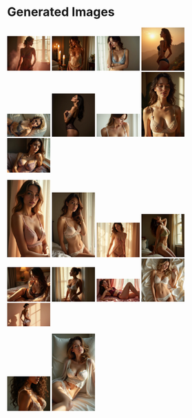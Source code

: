 # Generated Images



<img src="2025_06_24_01.webp" width="100"/> <img src="2025_06_24_02.webp" width="100"/> <img src="2025_06_24_03.webp" width="100"/> <img src="2025_06_24_04.webp" width="100"/> <img src="2025_06_24_05.webp" width="100"/> <img src="2025_06_24_06.webp" width="100"/> <img src="2025_06_24_07.webp" width="100"/> <img src="2025_06_24_08.webp" width="100"/> <img src="2025_06_24_09.webp" width="100"/>

<img src="2025_06_24_10.webp" width="100"/> <img src="2025_06_24_11.webp" width="100"/> <img src="2025_06_24_12.webp" width="100"/> <img src="2025_06_24_13.webp" width="100"/> <img src="2025_06_24_14.webp" width="100"/> <img src="2025_06_24_15.webp" width="100"/> <img src="2025_06_24_16.webp" width="100"/> <img src="2025_06_24_17.webp" width="100"/> <img src="2025_06_24_18.webp" width="100"/>

<img src="2025_06_24_19.webp" width="100"/> <img src="2025_06_24_20.webp" width="100"/>